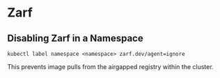 # Zarf

## Disabling Zarf in a Namespace

```
kubectl label namespace <namespace> zarf.dev/agent=ignore 
```

This prevents image pulls from the airgapped registry within the cluster.